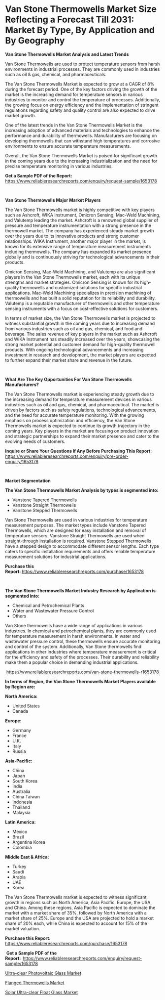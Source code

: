<p><h1>Van Stone Thermowells Market Size Reflecting a Forecast Till 2031: Market By Type, By Application and By Geography</h1></p><p><strong>Van Stone Thermowells Market Analysis and Latest Trends</strong></p>
<p><p>Van Stone Thermowells are used to protect temperature sensors from harsh environments in industrial processes. They are commonly used in industries such as oil & gas, chemical, and pharmaceuticals.</p><p>The Van Stone Thermowells Market is expected to grow at a CAGR of 8% during the forecast period. One of the key factors driving the growth of the market is the increasing demand for temperature sensors in various industries to monitor and control the temperature of processes. Additionally, the growing focus on energy efficiency and the implementation of stringent regulations regarding safety and quality control are also expected to drive market growth.</p><p>One of the latest trends in the Van Stone Thermowells Market is the increasing adoption of advanced materials and technologies to enhance the performance and durability of thermowells. Manufacturers are focusing on developing thermowells that can withstand high temperatures and corrosive environments to ensure accurate temperature measurements.</p><p>Overall, the Van Stone Thermowells Market is poised for significant growth in the coming years due to the increasing industrialization and the need for precise temperature monitoring in various industries.</p></p>
<p><strong>Get a Sample PDF of the Report:&nbsp;</strong> <a href="https://www.reliableresearchreports.com/enquiry/request-sample/1653178">https://www.reliableresearchreports.com/enquiry/request-sample/1653178</a></p>
<p>&nbsp;</p>
<p><strong>Van Stone Thermowells Major Market Players</strong></p>
<p><p>The Van Stone Thermowells market is highly competitive with key players such as Ashcroft, WIKA Instrument, Omicron Sensing, Mac-Weld Machining, and Valutemp leading the market. Ashcroft is a renowned global supplier of pressure and temperature instrumentation with a strong presence in the thermowell market. The company has experienced steady market growth over the years due to its innovative products and strong customer relationships. WIKA Instrument, another major player in the market, is known for its extensive range of temperature measurement instruments including thermowells. The company has expanded its market presence globally and is continuously striving for technological advancements in their products.</p><p>Omicron Sensing, Mac-Weld Machining, and Valutemp are also significant players in the Van Stone Thermowells market, each with its unique strengths and market strategies. Omicron Sensing is known for its high-quality thermowells and customized solutions for specific industrial applications. Mac-Weld Machining specializes in precision machining of thermowells and has built a solid reputation for its reliability and durability. Valutemp is a reputable manufacturer of thermowells and other temperature sensing instruments with a focus on cost-effective solutions for customers.</p><p>In terms of market size, the Van Stone Thermowells market is projected to witness substantial growth in the coming years due to increasing demand from various industries such as oil and gas, chemical, and food and beverage. The sales revenue of key players in the market such as Ashcroft and WIKA Instrument has steadily increased over the years, showcasing the strong market potential and customer demand for high-quality thermowell products. With ongoing technological advancements and increasing investment in research and development, the market players are expected to further expand their market share and revenue in the future.</p></p>
<p>&nbsp;</p>
<p><strong>What Are The Key Opportunities For Van Stone Thermowells Manufacturers?</strong></p>
<p><p>The Van Stone Thermowells market is experiencing steady growth due to the increasing demand for temperature measurement devices in various industries such as oil and gas, chemical, and pharmaceutical. The market is driven by factors such as safety regulations, technological advancements, and the need for accurate temperature monitoring. With the growing emphasis on process optimization and efficiency, the Van Stone Thermowells market is expected to continue its growth trajectory in the coming years. Key players in the market are focusing on product innovation and strategic partnerships to expand their market presence and cater to the evolving needs of customers.</p></p>
<p><strong>Inquire or Share Your Questions If Any Before Purchasing This Report:</strong> <a href="https://www.reliableresearchreports.com/enquiry/pre-order-enquiry/1653178">https://www.reliableresearchreports.com/enquiry/pre-order-enquiry/1653178</a></p>
<p>&nbsp;</p>
<p><strong>Market Segmentation</strong></p>
<p><strong>The Van Stone Thermowells Market Analysis by types is segmented into:</strong></p>
<p><ul><li>Vanstone Tapered Thermowells</li><li>Vanstone Straight Thermowells</li><li>Vanstone Stepped Thermowells</li></ul></p>
<p><p>Van Stone Thermowells are used in various industries for temperature measurement purposes. The market types include Vanstone Tapered Thermowells, which are designed for easy installation and removal of temperature sensors. Vanstone Straight Thermowells are used when straight-through installation is required. Vanstone Stepped Thermowells have a stepped design to accommodate different sensor lengths. Each type caters to specific installation requirements and offers reliable temperature measurement solutions for industrial applications.</p></p>
<p><strong>Purchase this Report:&nbsp;</strong><a href="https://www.reliableresearchreports.com/purchase/1653178">https://www.reliableresearchreports.com/purchase/1653178</a></p>
<p>&nbsp;</p>
<p><strong>The Van Stone Thermowells Market Industry Research by Application is segmented into:</strong></p>
<p><ul><li>Chemical and Petrochemical Plants</li><li>Water and Wastewater Pressure Control</li><li>Others</li></ul></p>
<p><p>Van Stone thermowells have a wide range of applications in various industries. In chemical and petrochemical plants, they are commonly used for temperature measurement in harsh environments. In water and wastewater pressure control, these thermowells ensure accurate monitoring and control of the system. Additionally, Van Stone thermowells find applications in other industries where temperature measurement is critical for the efficiency and safety of the processes. Their durability and reliability make them a popular choice in demanding industrial applications.</p></p>
<p><a href="https://www.reliableresearchreports.com/van-stone-thermowells-r1653178">&nbsp;https://www.reliableresearchreports.com/van-stone-thermowells-r1653178</a></p>
<p><strong>In terms of Region, the Van Stone Thermowells Market Players available by Region are:</strong></p>
<p>
    <p> <strong> North America: </strong>
        <ul>
            <li>United States</li>
            <li>Canada</li>
        </ul>
        </p> 
    <p> <strong> Europe: </strong>
        <ul>
            <li>Germany</li>
            <li>France</li>
            <li>U.K.</li>
            <li>Italy</li>
            <li>Russia</li>
        </ul>
        </p> 
    <p> <strong> Asia-Pacific: </strong>
        <ul>
            <li>China</li>
            <li>Japan</li>
            <li>South Korea</li>
            <li>India</li>
            <li>Australia</li>
            <li>China Taiwan</li>
            <li>Indonesia</li>
            <li>Thailand</li>
            <li>Malaysia</li>
        </ul>
        </p> 
    <p> <strong> Latin America: </strong>
        <ul>
            <li>Mexico</li>
            <li>Brazil</li>
            <li>Argentina Korea</li>
            <li>Colombia</li>
        </ul>
        </p> 
    <p> <strong> Middle East & Africa: </strong>
        <ul>
            <li>Turkey</li>
            <li>Saudi</li>
            <li>Arabia</li>
            <li>UAE</li>
            <li>Korea</li>
        </ul>
    </p>
    </p>
<p><p>The Van Stone Thermowells market is expected to witness significant growth in regions such as North America, Asia Pacific, Europe, the USA, and China. Among these regions, Asia Pacific is expected to dominate the market with a market share of 35%, followed by North America with a market share of 25%. Europe and the USA are projected to hold a market share of 20% each, while China is expected to account for 15% of the market valuation.</p></p>
<p><strong>Purchase this Report: </strong><a href="https://www.reliableresearchreports.com/purchase/1653178">https://www.reliableresearchreports.com/purchase/1653178</a></p>
<p>&nbsp;<strong>Get a Sample PDF of the Report:&nbsp;&nbsp;</strong><a href="https://www.reliableresearchreports.com/enquiry/request-sample/1653178">https://www.reliableresearchreports.com/enquiry/request-sample/1653178</a></p>
<p><strong></strong></p>
<p><p><a href="https://issuu.com/reportprime-2/docs/ultra-clear-photovoltaic-glass-market-size-2030.pp">Ultra-clear Photovoltaic Glass Market</a></p><p><a href="https://github.com/gracielawharr/Market-Research-Report-List-1/blob/main/flanged-thermowells-market.md">Flanged Thermowells Market</a></p><p><a href="https://issuu.com/reportprime-2/docs/solar-ultra-clear-float-glass-market-size-2030.ppt">Solar Ultra-clear Float Glass Market</a></p></p>
